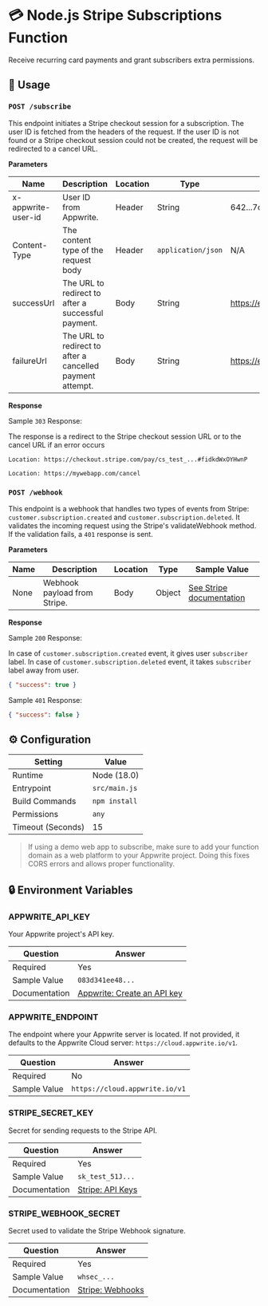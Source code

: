 # 💳 Node.js Stripe Subscriptions Function

Receive recurring card payments and grant subscribers extra permissions.

## 🧰 Usage

### `POST /subscribe`

This endpoint initiates a Stripe checkout session for a subscription. The user ID is fetched from the headers of the request. If the user ID is not found or a Stripe checkout session could not be created, the request will be redirected to a cancel URL.

**Parameters**

| Name               | Description                                               | Location | Type               | Sample Value                |
| ------------------ | --------------------------------------------------------- | -------- | ------------------ | --------------------------- |
| x-appwrite-user-id | User ID from Appwrite.                                    | Header   | String             | 642...7cd                   |
| Content-Type       | The content type of the request body                      | Header   | `application/json` | N/A                         |
| successUrl         | The URL to redirect to after a successful payment.        | Body     | String             | https://example.com/success |
| failureUrl         | The URL to redirect to after a cancelled payment attempt. | Body     | String             | https://example.com/failure |

**Response**

Sample `303` Response:

The response is a redirect to the Stripe checkout session URL or to the cancel URL if an error occurs

```text
Location: https://checkout.stripe.com/pay/cs_test_...#fidkdWxOYHwnP
```

```text
Location: https://mywebapp.com/cancel
```

### `POST /webhook`

This endpoint is a webhook that handles two types of events from Stripe: `customer.subscription.created` and `customer.subscription.deleted`. It validates the incoming request using the Stripe's validateWebhook method. If the validation fails, a `401` response is sent.

**Parameters**

| Name | Description                  | Location | Type   | Sample Value                                                          |
| ---- | ---------------------------- | -------- | ------ | --------------------------------------------------------------------- |
| None | Webhook payload from Stripe. | Body     | Object | [See Stripe documentation](https://stripe.com/docs/api/events/object) |

**Response**

Sample `200` Response:

In case of `customer.subscription.created` event, it gives user `subscriber` label.
In case of `customer.subscription.deleted` event, it takes `subscriber` label away from user.

```json
{ "success": true }
```

Sample `401` Response:

```json
{ "success": false }
```

## ⚙️ Configuration

| Setting           | Value         |
| ----------------- | ------------- |
| Runtime           | Node (18.0)   |
| Entrypoint        | `src/main.js` |
| Build Commands    | `npm install` |
| Permissions       | `any`         |
| Timeout (Seconds) | 15            |

> If using a demo web app to subscribe, make sure to add your function domain as a web platform to your Appwrite project. Doing this fixes CORS errors and allows proper functionality.

## 🔒 Environment Variables

### APPWRITE_API_KEY

Your Appwrite project's API key.

| Question      | Answer                                                                                                                                    |
| ------------- | ----------------------------------------------------------------------------------------------------------------------------------------- |
| Required      | Yes                                                                                                                                       |
| Sample Value  | `083d341ee48...`                                                                                                                          |
| Documentation | [Appwrite: Create an API key](https://appwrite.io/docs/keys#:~:text=To%20create%20a%20new%20API,scope%20to%20grant%20your%20application.) |

### APPWRITE_ENDPOINT

The endpoint where your Appwrite server is located. If not provided, it defaults to the Appwrite Cloud server: `https://cloud.appwrite.io/v1`.

| Question     | Answer                         |
| ------------ | ------------------------------ |
| Required     | No                             |
| Sample Value | `https://cloud.appwrite.io/v1` |

### STRIPE_SECRET_KEY

Secret for sending requests to the Stripe API.

| Question      | Answer                                           |
| ------------- | ------------------------------------------------ |
| Required      | Yes                                              |
| Sample Value  | `sk_test_51J...`                                 |
| Documentation | [Stripe: API Keys](https://stripe.com/docs/keys) |

### STRIPE_WEBHOOK_SECRET

Secret used to validate the Stripe Webhook signature.

| Question      | Answer                                               |
| ------------- | ---------------------------------------------------- |
| Required      | Yes                                                  |
| Sample Value  | `whsec_...`                                          |
| Documentation | [Stripe: Webhooks](https://stripe.com/docs/webhooks) |
